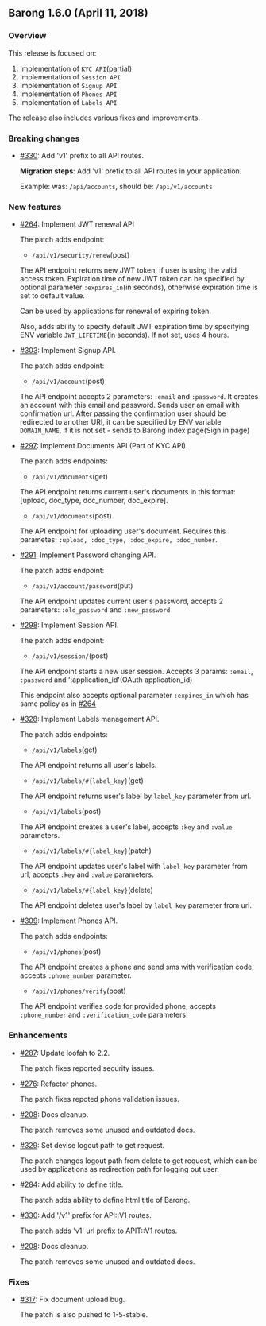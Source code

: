 ## Barong 1.6.0 (April 11, 2018) ##

### Overview ###

  This release is focused on:

  1. Implementation of `KYC API`(partial)
  2. Implementation of `Session API`
  3. Implementation of `Signup API`
  5. Implementation of `Phones API`
  6. Implementation of `Labels API`

  The release also includes various fixes and improvements.

### Breaking changes ###

* [#330](https://github.com/rubykube/barong/pull/330): Add 'v1' prefix to all API routes.

  **Migration steps**:
  Add 'v1' prefix to all API routes in your application.

  Example:
  was: `/api/accounts`, should be: `/api/v1/accounts`

### New features ###

* [#264](https://github.com/rubykube/barong/pull/264): Implement JWT renewal API

  The patch adds endpoint:

  * `/api/v1/security/renew`(post)

  The API endpoint returns new JWT token, if user is using the valid access token.
  Expiration time of new JWT token can be specified by optional parameter `:expires_in`(in seconds), otherwise expiration time is set to default value.

  Can be used by applications for renewal of expiring token.

  Also, adds ability to specify default JWT expiration time by specifying ENV variable `JWT_LIFETIME`(in seconds). If not set, uses 4 hours.

* [#303](https://github.com/rubykube/barong/pull/303): Implement Signup API.

  The patch adds endpoint:

  * `/api/v1/account`(post)

  The API endpoint accepts 2 parameters: `:email` and `:password`. It creates an account with this email and password.
  Sends user an email with confirmation url. After passing the confirmation user should be redirected to another URI,
  it can be specified by ENV variable `DOMAIN_NAME`, if it is not set - sends to Barong index page(Sign in page)

* [#297](https://github.com/rubykube/barong/pull/297): Implement Documents API (Part of KYC API).

  The patch adds endpoints:

  * `/api/v1/documents`(get)

  The API endpoint returns current user's documents in this format: [upload, doc_type, doc_number, doc_expire].

  * `/api/v1/documents`(post)

  The API endpoint for uploading user's document. Requires this parametes: `:upload, :doc_type, :doc_expire, :doc_number`.

* [#291](https://github.com/rubykube/barong/pull/291): Implement Password changing API.

  The patch adds endpoint:

  * `/api/v1/account/password`(put)

  The API endpoint updates current user's password, accepts 2 parameters: `:old_password` and `:new_password`

* [#298](https://github.com/rubykube/barong/pull/298): Implement Session API.

  The patch adds endpoint:

  * `/api/v1/session/`(post)

  The API endpoint starts a new user session. Accepts 3 params: `:email`, `:password` and ':application_id'(OAuth application_id)

  This endpoint also accepts optional parameter `:expires_in` which has same policy as in [#264](https://github.com/rubykube/barong/pull/264)

* [#328](https://github.com/rubykube/barong/pull/328): Implement Labels management API.

  The patch adds endpoints:

  * `/api/v1/labels`(get)

  The API endpoint returns all user's labels.

  * `/api/v1/labels/#{label_key}`(get)

  The API endpoint returns user's label by `label_key` parameter from url.

  * `/api/v1/labels`(post)

  The API endpoint creates a user's label, accepts `:key` and `:value` parameters.

  * `/api/v1/labels/#{label_key}`(patch)

  The API endpoint updates user's label with `label_key` parameter from url, accepts `:key` and `:value` parameters.

  * `/api/v1/labels/#{label_key}`(delete)

  The API endpoint deletes user's label by `label_key` parameter from url.

* [#309](https://github.com/rubykube/barong/pull/309): Implement Phones API.

  The patch adds endpoints:

  * `/api/v1/phones`(post)

  The API endpoint creates a phone and send sms with verification code, accepts `:phone_number` parameter.

  * `/api/v1/phones/verify`(post)

  The API endpoint verifies code for provided phone, accepts `:phone_number` and `:verification_code` parameters.


### Enhancements ###

* [#287](https://github.com/rubykube/barong/pull/287): Update loofah to 2.2.

  The patch fixes reported security issues.

* [#276](https://github.com/rubykube/barong/pull/276): Refactor phones.

  The patch fixes repoted phone validation issues.

* [#208](https://github.com/rubykube/barong/pull/208): Docs cleanup.

  The patch removes some unused and outdated docs.

* [#329](https://github.com/rubykube/barong/pull/329): Set devise logout path to get request.

  The patch changes logout path from delete to get request, which can be used by applications as redirection path for logging out user.

* [#284](https://github.com/rubykube/barong/pull/284): Add ability to define title.

  The patch adds ability to define html title of Barong.

* [#330](https://github.com/rubykube/barong/pull/330): Add '/v1' prefix for API::V1 routes.

  The patch adds 'v1' url prefix to APIT::V1 routes.

* [#208](https://github.com/rubykube/barong/pull/208): Docs cleanup.

  The patch removes some unused and outdated docs.


### Fixes ###

* [#317](https://github.com/rubykube/barong/pull/317): Fix document upload bug.

   The patch is also pushed to 1-5-stable.
